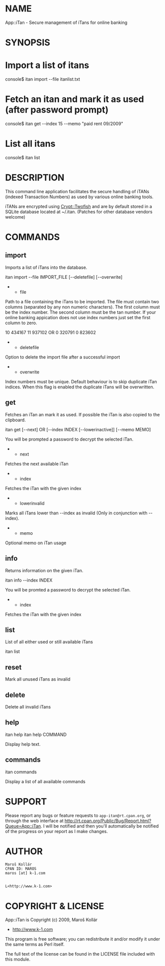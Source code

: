 # NAME 

App::iTan - Secure management of iTans for online banking

# SYNOPSIS

 # Import a list of itans
 console$ itan import --file itanlist.txt

 # Fetch an itan and mark it as used (after password prompt)
 console$ itan get --index 15 --memo "paid rent 09/2009"
 

 # List all itans
 console$ itan list

# DESCRIPTION

This command line application facilitates the secure handling of iTANs 
(indexed Transaction Numbers) as used by various online banking tools. 

iTANs are encrypted using [Crypt::Twofish](http://search.cpan.org/perldoc?Crypt::Twofish) and are by default stored 
in a SQLite database located at ~/.itan. (Patches for other database
vendors welcome)

# COMMANDS

## import

Imports a list of iTans into the database. 

 itan import --file IMPORT_FILE [--deletefile] [--overwrite]

- * file

Path to a file containing the iTans to be imported. The file must contain
two columns (separated by any non numeric characters). The first 
column must be the index number. The second column must be the tan 
number. If your online banking appication does not use index numbers just set
the first column to zero.

 10 434167
 11 937102
 OR
 0 320791
 0 823602

- * deletefile

Option to delete the import file after a successful import

- * overwrite 

Index numbers must be unique. Default behaviour is to skip duplicate iTan
indices. When this flag is enabled the duplicate iTans will be overwritten.

## get

Fetches an iTan an mark it as used. If possible the iTan is also copied
to the clipboard.

 itan get [--next] OR [--index INDEX [--lowerinactive]]  [--memo MEMO]

You will be prompted a password to decrypt the selected iTan.

- * next

Fetches the next available iTan

- * index

Fetches the iTan with the given index

- * lowerinvalid

Marks all iTans lower than --index as invalid (Only in conjunction with
--index).

- * memo

Optional memo on iTan usage

## info

Returns information on the given iTan.

 itan info --index INDEX

You will be promted a password to decrypt the selected iTan.

- * index

Fetches the iTan with the given index

## list

List of all either used or still available iTans

 itan list

## reset

Mark all unused iTans as invalid

## delete

Delete all invalid iTans

## help

 itan help 
 itan help COMMAND

Display help text.

## commands

 itan commands 

Display a list of all available commands

# SUPPORT

Please report any bugs or feature requests to 
`app-itan@rt.cpan.org`, or through the web interface at
<http://rt.cpan.org/Public/Bug/Report.html?Queue=App::iTan>.
I will be notified and then you'll automatically be notified of the progress 
on your report as I make changes.

# AUTHOR

    Maroš Kollár
    CPAN ID: MAROS
    maros [at] k-1.com
    

    L<http://www.k-1.com>

# COPYRIGHT & LICENSE

App::iTan is Copyright (c) 2009, Maroš Kollár 
- <http://www.k-1.com>

This program is free software; you can redistribute it and/or modify it under 
the same terms as Perl itself.

The full text of the license can be found in the
LICENSE file included with this module.